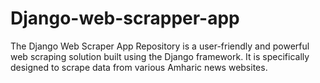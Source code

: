 # Django-web-scrapper-app
The Django Web Scraper App Repository is a user-friendly and powerful web scraping solution built using the Django framework. It is specifically designed to scrape data from various Amharic news websites.
